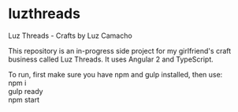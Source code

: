 # luzthreads
Luz Threads - Crafts by Luz Camacho

This repository is an in-progress side project for my girlfriend's craft business called Luz Threads. It uses Angular 2 and TypeScript.

To run, first make sure you have npm and gulp installed, then use:  
npm i  
gulp ready  
npm start
